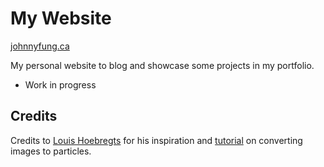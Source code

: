 # My Website
[johnnyfung.ca](https://www.johnnyfung.ca)


My personal website to blog and showcase some projects in my portfolio.
- Work in progress



## Credits
Credits to [Louis Hoebregts](https://github.com/Mamboleoo) for his inspiration and [tutorial](https://codepen.io/Mamboleoo/post/how-to-convert-an-image-into-particles) on converting images to particles. 
